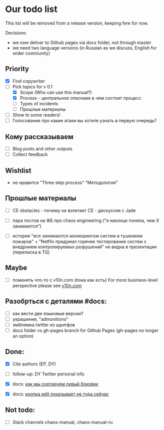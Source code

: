 # Our todo list

This list will be removed from a release version, keeping fere for now. 

Decisions:

- we now deliver to Github pages via docs folder, not through master
- we need two language versions (in Russian as we discuss, English for wider community)

## Priority

* [x] Find copywriter
* [ ] Pick topics for v 0.1
    * [x] Scope (Who can use this manual?)
    * [x] Process - центральное описнаие в чем состоит процесс
    * [ ] Types of incidents
    * [ ] Прошлые материалы
* [ ] Show to some readers! 
* [ ] Голосование про какие атаки вы хотите узнать в первую очередь?

## Кому рассказываем

- [ ] Blog posts and other outputs
- [ ] Collect feedback 

## Wishlist

- не нравится "Three step process" "Методология"

## Прошлые материалы

- [ ] CE obstacles - почему не взлетает CE - дискуссия  c Jade

- [ ] пара постов на ФБ про chaos engineering ("я наконце поняла, чем X занимается")

- [ ] история "все занимаются мониорингом систем и тушением пожаров" + 
      "Netflix придумал горячее тестирование систем с внедрнием контролируемых разрушений"
       не видна в презентации (переписка в TG) 

## Maybe

- [ ] поменять что-то с v10n.com (пока как есть) For more business-level perspective please see [v10n.com](https://v10n.com)

## Разобрться с деталями #docs:

- [ ] как вести две языковые версии?
- [ ] украшения, "admonitions"
- [ ] эмблемка twitter из шритфов
- [ ] docs folder vs gh-pages branch for Github Pages (gh-pages no longer an option)
 
## Done:

- [x] Cite authors (EP, DY)
- [ ] follow-up: DY Twitter personal info
- [x] docs: [как мы сортируем левый боковик](https://github.com/mkdocs/mkdocs/issues/2113)
- [x] docs: [кнопка edit показывает не туда сейчас](https://github.com/chaos-manual/docs/issues/1)


## Not todo:

- [ ] Slack channels chaos-manual, chaos-manual-ru


